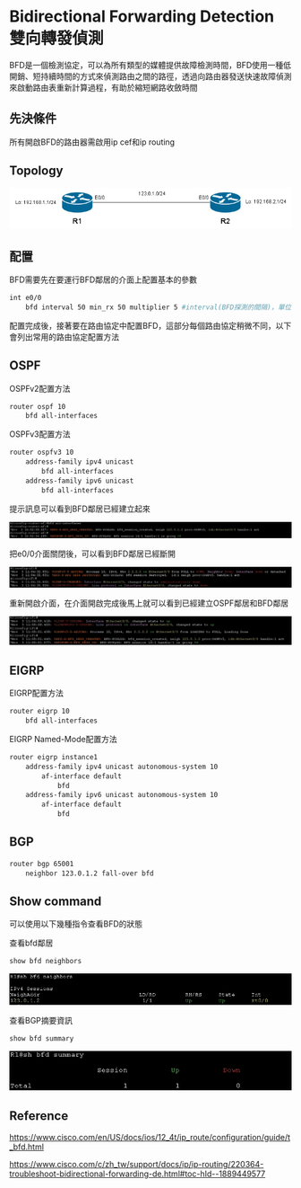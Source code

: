 # Bidirectional Forwarding Detection 雙向轉發偵測 #

BFD是一個檢測協定，可以為所有類型的媒體提供故障檢測時間，BFD使用一種低開銷、短持續時間的方式來偵測路由之間的路徑，透過向路由器發送快速故障偵測來啟動路由表重新計算過程，有助於縮短網路收斂時間

## 先決條件 ##

所有開啟BFD的路由器需啟用ip cef和ip routing 

## Topology ## 

![Alt text](Image/Topology.png)

## 配置 ##

BFD需要先在要運行BFD鄰居的介面上配置基本的參數

```bash
int e0/0 
    bfd interval 50 min_rx 50 multiplier 5 #interval(BFD探測的間隔)，單位是毫秒、min_rx(最小接收間隔)，單位是毫秒、multiplier(失敗偵測的次數)，當在50*5毫秒內收到5次探測失敗後鏈路視為故障
```

配置完成後，接著要在路由協定中配置BFD，這部分每個路由協定稍微不同，以下會列出常用的路由協定配置方法

## OSPF ## 

OSPFv2配置方法 

```bash
router ospf 10 
    bfd all-interfaces
```

OSPFv3配置方法

```bash
router ospfv3 10 
    address-family ipv4 unicast 
        bfd all-interfaces
    address-family ipv6 unicast 
        bfd all-interfaces
```

提示訊息可以看到BFD鄰居已經建立起來

![Alt text](Image/image.png)

把e0/0介面關閉後，可以看到BFD鄰居已經斷開

![Alt text](Image/image1.png)

重新開啟介面，在介面開啟完成後馬上就可以看到已經建立OSPF鄰居和BFD鄰居

![Alt text](Image/image2.png)

## EIGRP ##

EIGRP配置方法

```bash
router eigrp 10 
    bfd all-interfaces
```

EIGRP Named-Mode配置方法

```bash
router eigrp instance1 
    address-family ipv4 unicast autonomous-system 10 
        af-interface default 
            bfd 
    address-family ipv6 unicast autonomous-system 10 
        af-interface default 
            bfd
```


## BGP ##

```bash
router bgp 65001 
    neighbor 123.0.1.2 fall-over bfd 
```

## Show command ## 

可以使用以下幾種指令查看BFD的狀態

查看bfd鄰居

```bash
show bfd neighbors 
```

![Alt text](Image/image3.png)

查看BGP摘要資訊

```bash
show bfd summary
```

![Alt text](Image/image4.png)




## Reference ## 

https://www.cisco.com/en/US/docs/ios/12_4t/ip_route/configuration/guide/t_bfd.html

https://www.cisco.com/c/zh_tw/support/docs/ip/ip-routing/220364-troubleshoot-bidirectional-forwarding-de.html#toc-hId--1889449577